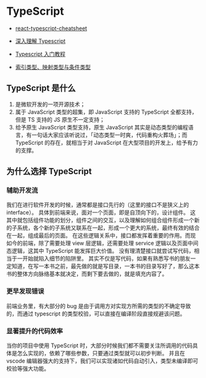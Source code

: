 # TypeScript

- [react-typescript-cheatsheet](https://github.com/sw-yx/react-typescript-cheatsheet)
- [深入理解 Typescript](https://jkchao.github.io/typescript-book-chinese/)
- [Typescript 入门教程](https://ts.xcatliu.com/)

- [索引类型、映射类型与条件类型](https://cloud.tencent.com/developer/article/1444693)


## TypeScript 是什么

1. 是微软开发的一项开源技术；
2. 属于 JavaScript 类型的超集，即 JavaScript 支持的 TypeScript 全都支持，但是 TS 支持的 JS 原生不一定支持；
3. 给予原生 JavaScript 类型支持，原生 JavaScript 其实是动态类型的编程语言，有一句话大家应该听说过，「动态类型一时爽，代码重构火葬场」；而 TypeScript 的存在，就相当于对 JavaScript 在大型项目的开发上，给予有力的支撑。

## 为什么选择 TypeScript

### 辅助开发流

我们在进行软件开发的时候，通常都是接口先行的（这里的接口不是狭义上的 interface）。
具体到前端来说，面对一个页面，即是自顶向下的，设计组件。
这其中就包括组件功能的划分，组件之间的交互，以及理解如何组合组件形成一个新的子系统，各个新的子系统又联系在一起，形成一个更大的系统，最终有效的结合在一起，组成最后的页面。
在这些逻辑关系中，接口都发挥着重要的作用。而现如今的前端，除了需要处理 view 层逻辑，还需要处理 service 逻辑以及页面中间态逻辑，这其中 TypeScript 能发挥巨大价值。
没有理清楚接口就尝试写代码，相当于一开始就陷入细节的陷阱里。
其实不仅是写代码，如果有熟悉写书的朋友一定知道，在写一本书之前，最先做的就是写目录，一本书的目录写好了，那么这本书的整体方向脉络基本就决定，而剩下要去做的，就是填充内容了。

### 更早发现错误

前端业务里，有大部分的 bug 是由于调用方对实现方所需的类型的不确定导致的，而通过 typescript 的类型校验，可以直接在编译阶段直接规避该问题。

### 显著提升的代码效率

当你的项目中使用 TypeScript 时，大部分时候我们都不需要关注所调用的代码具体是怎么实现的，依赖了哪些参数，只要通过类型就可以初步判断。
并且在 vscode 编辑器强大的支持下，我们可以实现诸如代码自动引入，类型未编译即可校验等强大功能。
